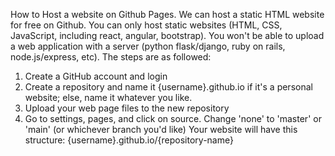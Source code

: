 How to Host a website on Github Pages.
We can host a static HTML website for free on Github. You can only host static websites (HTML, CSS, JavaScript, including react, angular, bootstrap). You won't be able to upload a web application with a server (python flask/django, ruby on rails, node.js/express, etc). 
The steps are as followed:
 1. Create a GitHub account and login
 2. Create a repository and name it {username}.github.io if it's a personal website; else, name it whatever you like.
 3. Upload your web page files to the new repository
 4. Go to settings, pages, and click on source. Change 'none' to 'master' or 'main' (or whichever branch you'd like)
 Your website will have this structure: {username}.github.io/{repository-name}
